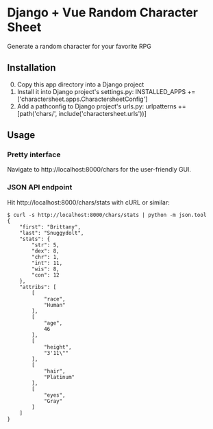 # Django + Vue Random Character Sheet

Generate a random character for your favorite RPG

## Installation

0. Copy this app directory into a Django project
1. Install it into Django project's settings.py:
    INSTALLED_APPS += ['charactersheet.apps.CharactersheetConfig']
2. Add a pathconfig to Django project's urls.py:
    urlpatterns += [path('chars/', include('charactersheet.urls'))]


## Usage

### Pretty interface

Navigate to http://localhost:8000/chars for the user-friendly GUI.


### JSON API endpoint

Hit http://localhost:8000/chars/stats with cURL or similar:

    $ curl -s http://localhost:8000/chars/stats | python -m json.tool
    {
        "first": "Brittany",
        "last": "Snuggydolt",
        "stats": {
            "str": 5,
            "dex": 8,
            "chr": 1,
            "int": 11,
            "wis": 8,
            "con": 12
        },
        "attribs": [
            [
                "race",
                "Human"
            ],
            [
                "age",
                46
            ],
            [
                "height",
                "3'11\""
            ],
            [
                "hair",
                "Platinum"
            ],
            [
                "eyes",
                "Gray"
            ]
        ]
    }

